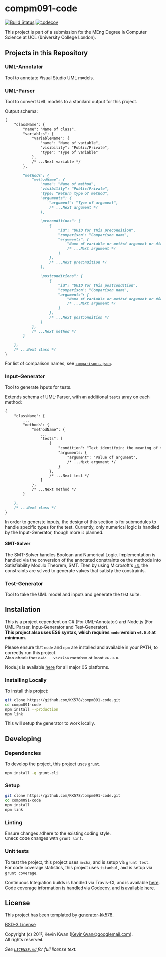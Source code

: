 # compm091-code

[![Build Status](https://travis-ci.com/KK578/compm091-code.svg?token=hs1VhKpTNLLpkBzhwkbp&branch=master)](https://travis-ci.com/KK578/compm091-code)
[![codecov](https://codecov.io/gh/KK578/compm091-code/branch/master/graph/badge.svg?token=IVRG99xGEK)](https://codecov.io/gh/KK578/compm091-code)

This project is part of a submission for the MEng Degree in Computer Science at UCL (University College London).



## Projects in this Repository

### UML-Annotator

Tool to annotate Visual Studio UML models.

### UML-Parser

Tool to convert UML models to a standard output for this project.

Output schema:
```md
{
	"className": {
		"name": "Name of class",
		"variables": {
			"variableName": {
				"name": "Name of variable",
				"visibility": "Public/Private",
				"type": "Type of variable"
			},
			/* ...Next variable */
		},

		"methods": {
			"methodName": {
				"name": "Name of method",
				"visibility": "Public/Private",
				"type: "Return type of method",
				"arguments": {
					"argument": "Type of argument",
					/* ...Next argument */
				},

				"preconditions": [
					{
						"id": "UUID for this precondition",
						"comparison": "Comparison name",
						"arguments": [
							"Name of variable or method argument or direct value",
							/* ...Next argument */
						]
					},
					/* ...Next precondition */
				],

				"postconditions": [
					{
						"id": "UUID for this postcondition",
						"comparison": "Comparison name",
						"arguments": [
							"Name of variable or method argument or direct value",
							/* ...Next argument */
						]
					},
					/* ...Next postcondition */
				]
			},
			/* ...Next method */
		}

	},
	/* ...Next class */
}
```

For list of comparison names, see [`comparisons.json`](./util/comparisons.json).

### Input-Generator

Tool to generate inputs for tests.

Extends schema of UML-Parser, with an additional `tests` array on each method:
```md
{
	"className": {
		...
		"methods": {
			"methodName": {
				...
				"tests": [
					{
						"condition": "Text identifying the meaning of the test",
						"arguments: {
							"argument": "Value of argument",
							/* ...Next argument */
						}
					},
					/* ...Next test */
				]
			},
			/* ...Next method */
		}

	},
	/* ...Next class */
}
```

In order to generate inputs, the design of this section is for submodules to handle specific types for the test.
Currently, only numerical logic is handled by the Input-Generator, though more is planned.

#### SMT-Solver

The SMT-Solver handles Boolean and Numerical Logic.
Implementation is handled via the conversion of the annotated constraints on the methods into Satisfiability Modulo Theorem, SMT.
Then by using Microsoft's [`z3`](https://github.com/Z3Prover/z3), the constraints are solved to generate values that satisfy the constraints.

### Test-Generator

Tool to take the UML model and inputs and generate the test suite.



## Installation

This is a project dependent on C# (For UML-Annotator) and Node.js (For UML-Parser, Input-Generator and Test-Generator).  
**This project also uses ES6 syntax, which requires `node` version `v6.0.0` at minimum.**

Please ensure that `node` and `npm` are installed and available in your PATH, to correctly run this project.  
Also check that `node --version` matches at least `v6.0.0`.

Node.js is available [here](https://nodejs.org) for all major OS platforms.

### Installing Locally

To install this project:

```bash
git clone https://github.com/KK578/compm091-code.git
cd compm091-code
npm install --production
npm link
```

This will setup the generator to work locally.



## Developing

### Dependencies

To develop the project, this project uses [`grunt`](https://gruntjs.com).

```bash
npm install -g grunt-cli
```

### Setup

```bash
git clone https://github.com/KK578/compm091-code.git
cd compm091-code
npm install
npm link
```

### Linting

Ensure changes adhere to the existing coding style.  
Check code changes with `grunt lint`.

### Unit tests

To test the project, this project uses `mocha`, and is setup via `grunt test`.  
For code coverage statistics, this project uses `istanbul`, and is setup via `grunt coverage`.

Continuous Integration builds is handled via Travis-CI, and is available [here](https://travis-ci.com/KK578/compm091-code).  
Code coverage information is handled via Codecov, and is available [here](https://codecov.io/gh/KK578/compm091-code).



## License

This project has been templated by [generator-kk578](https://github.com/KK578/generator-kk578).

[BSD-3 License](https://opensource.org/licenses/BSD-3-Clause)

Copyright (c) 2017, Kevin Kwan (KevinKwan@googlemail.com).  
All rights reserved.

*See [`LICENSE.md`](./LICENSE.md) for full license text.*
